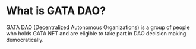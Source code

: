 # What is GATA DAO?

GATA DAO (Decentralized Autonomous Organizations) is a group of people who holds GATA NFT and are eligible to take part in DAO decision making democratically.
